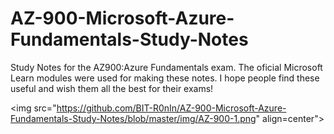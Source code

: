 # AZ-900-Microsoft-Azure-Fundamentals-Study-Notes
Study Notes for the AZ900:Azure Fundamentals exam. The oficial Microsoft Learn modules were used for making these notes. I hope people find these useful and wish them all the best for their exams! 

<img src="https://github.com/BIT-R0nIn/AZ-900-Microsoft-Azure-Fundamentals-Study-Notes/blob/master/img/AZ-900-1.png" align=center">


